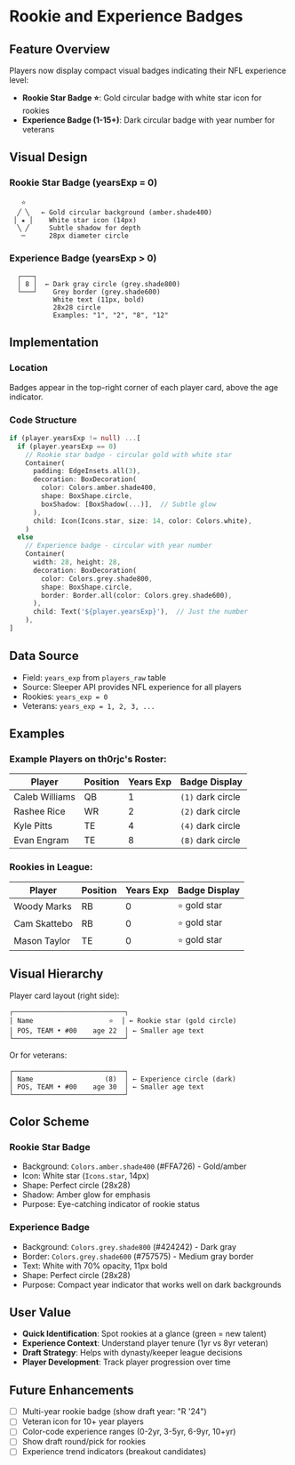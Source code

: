 # Rookie and Experience Badges

## Feature Overview
Players now display compact visual badges indicating their NFL experience level:
- **Rookie Star Badge ⭐**: Gold circular badge with white star icon for rookies
- **Experience Badge (1-15+)**: Dark circular badge with year number for veterans

## Visual Design

### Rookie Star Badge (yearsExp = 0)
```
   ⭐
  ╱ ╲   ← Gold circular background (amber.shade400)
 │ ★ │    White star icon (14px)
  ╲ ╱     Subtle shadow for depth
   ─      28px diameter circle
```

### Experience Badge (yearsExp > 0)
```
  ┌───┐
  │ 8 │  ← Dark gray circle (grey.shade800)
  └───┘    Grey border (grey.shade600)
           White text (11px, bold)
           28x28 circle
           Examples: "1", "2", "8", "12"
```

## Implementation

### Location
Badges appear in the top-right corner of each player card, above the age indicator.

### Code Structure
```dart
if (player.yearsExp != null) ...[
  if (player.yearsExp == 0)
    // Rookie star badge - circular gold with white star
    Container(
      padding: EdgeInsets.all(3),
      decoration: BoxDecoration(
        color: Colors.amber.shade400,
        shape: BoxShape.circle,
        boxShadow: [BoxShadow(...)],  // Subtle glow
      ),
      child: Icon(Icons.star, size: 14, color: Colors.white),
    )
  else
    // Experience badge - circular with year number
    Container(
      width: 28, height: 28,
      decoration: BoxDecoration(
        color: Colors.grey.shade800,
        shape: BoxShape.circle,
        border: Border.all(color: Colors.grey.shade600),
      ),
      child: Text('${player.yearsExp}'),  // Just the number
    ),
]
```

## Data Source
- Field: `years_exp` from `players_raw` table
- Source: Sleeper API provides NFL experience for all players
- Rookies: `years_exp = 0`
- Veterans: `years_exp = 1, 2, 3, ...`

## Examples

### Example Players on th0rjc's Roster:
| Player | Position | Years Exp | Badge Display |
|--------|----------|-----------|---------------|
| Caleb Williams | QB | 1 | `(1)` dark circle |
| Rashee Rice | WR | 2 | `(2)` dark circle |
| Kyle Pitts | TE | 4 | `(4)` dark circle |
| Evan Engram | TE | 8 | `(8)` dark circle |

### Rookies in League:
| Player | Position | Years Exp | Badge Display |
|--------|----------|-----------|---------------|
| Woody Marks | RB | 0 | `⭐` gold star |
| Cam Skattebo | RB | 0 | `⭐` gold star |
| Mason Taylor | TE | 0 | `⭐` gold star |

## Visual Hierarchy

Player card layout (right side):
```
┌────────────────────────────┐
│ Name                   ⭐  │ ← Rookie star (gold circle)
│ POS, TEAM • #00    age 22  │ ← Smaller age text
└────────────────────────────┘
```

Or for veterans:
```
┌────────────────────────────┐
│ Name                  (8)  │ ← Experience circle (dark)
│ POS, TEAM • #00    age 30  │ ← Smaller age text
└────────────────────────────┘
```

## Color Scheme

### Rookie Star Badge
- Background: `Colors.amber.shade400` (#FFA726) - Gold/amber
- Icon: White star (`Icons.star`, 14px)
- Shape: Perfect circle (28x28)
- Shadow: Amber glow for emphasis
- Purpose: Eye-catching indicator of rookie status

### Experience Badge
- Background: `Colors.grey.shade800` (#424242) - Dark gray
- Border: `Colors.grey.shade600` (#757575) - Medium gray border
- Text: White with 70% opacity, 11px bold
- Shape: Perfect circle (28x28)
- Purpose: Compact year indicator that works well on dark backgrounds

## User Value
- **Quick Identification**: Spot rookies at a glance (green = new talent)
- **Experience Context**: Understand player tenure (1yr vs 8yr veteran)
- **Draft Strategy**: Helps with dynasty/keeper league decisions
- **Player Development**: Track player progression over time

## Future Enhancements
- [ ] Multi-year rookie badge (show draft year: "R '24")
- [ ] Veteran icon for 10+ year players
- [ ] Color-code experience ranges (0-2yr, 3-5yr, 6-9yr, 10+yr)
- [ ] Show draft round/pick for rookies
- [ ] Experience trend indicators (breakout candidates)
